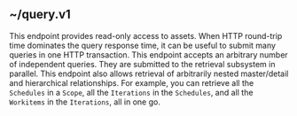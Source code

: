 ## ~/query.v1

This endpoint provides read-only access to assets. When HTTP round-trip time dominates the query response time, it can be useful to submit many queries in one HTTP transaction. This endpoint accepts an arbitrary number of independent queries. They are submitted to the retrieval subsystem in parallel. This endpoint also allows retrieval of arbitrarily nested master/detail and hierarchical relationships. For example, you can retrieve all the `Schedules` in a `Scope`, all the `Iterations` in the `Schedules`, and all the `Workitems` in the `Iterations`, all in one go.